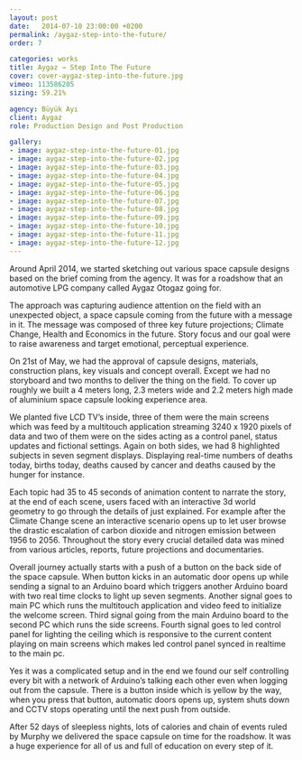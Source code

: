 ```yaml
---
layout: post
date:   2014-07-10 23:00:00 +0200
permalink: /aygaz-step-into-the-future/
order: 7

categories: works
title: Aygaz ⇾ Step Into The Future
cover: cover-aygaz-step-into-the-future.jpg
vimeo: 113586205
sizing: 59.21%

agency: Büyük Ayı 
client: Aygaz
role: Production Design and Post Production

gallery:
- image: aygaz-step-into-the-future-01.jpg
- image: aygaz-step-into-the-future-02.jpg
- image: aygaz-step-into-the-future-03.jpg
- image: aygaz-step-into-the-future-04.jpg
- image: aygaz-step-into-the-future-05.jpg
- image: aygaz-step-into-the-future-06.jpg
- image: aygaz-step-into-the-future-07.jpg
- image: aygaz-step-into-the-future-08.jpg
- image: aygaz-step-into-the-future-09.jpg
- image: aygaz-step-into-the-future-10.jpg
- image: aygaz-step-into-the-future-11.jpg
- image: aygaz-step-into-the-future-12.jpg
---
```


Around April 2014, we started sketching out various space capsule designs based on the brief coming from the agency. It was for a roadshow that an automotive LPG company called Aygaz Otogaz going for. 

The approach was capturing audience attention on the field with an unexpected object, a space capsule coming from the future with a message in it. The message was composed of three key future projections; Climate Change, Health and Economics in the future. Story focus and our goal were to raise awareness and target emotional, perceptual experience.

On 21st of May, we had the approval of capsule designs, materials, construction plans, key visuals and concept overall. Except we had no storyboard and two months to deliver the thing on the field. To cover up roughly we built a 4 meters long, 2.3 meters wide and 2.2 meters high made of aluminium space capsule looking experience area. 

We planted five LCD TV’s inside, three of them were the main screens which was feed by a multitouch application streaming 3240 x 1920 pixels of data and two of them were on the sides acting as a control panel, status updates and fictional settings. Again on both sides, we had 8 highlighted subjects in seven segment displays. Displaying real-time numbers of deaths today, births today, deaths caused by cancer and deaths caused by the hunger for instance.

Each topic had 35 to 45 seconds of animation content to narrate the story, at the end of each scene, users faced with an interactive 3d world geometry to go through the details of just explained. For example after the Climate Change scene an interactive scenario opens up to let user browse the drastic escalation of carbon dioxide and nitrogen emission between 1956 to 2056. Throughout the story every crucial detailed data was mined from various articles, reports, future projections and documentaries.

Overall journey actually starts with a push of a button on the back side of the space capsule. When button kicks in an automatic door opens up while sending a signal to an Arduino board which triggers another Arduino board with two real time clocks to light up seven segments. Another signal goes to main PC which runs the multitouch application and video feed to initialize the welcome screen. Third signal going from the main Arduino board to the second PC which runs the side screens. Fourth signal goes to led control panel for lighting the ceiling which is responsive to the current content playing on main screens which makes led control panel synced in realtime to the main pc.

Yes it was a complicated setup and in the end we found our self controlling every bit with a network of Arduino’s talking each other even when logging out from the capsule. There is a button inside which is yellow by the way, when you press that button, automatic doors opens up, system shuts down and CCTV stops operating until the next push from outside.

After 52 days of sleepless nights, lots of calories and chain of events ruled by Murphy we delivered the space capsule on time for the roadshow. It was a huge experience for all of us and full of education on every step of it.
